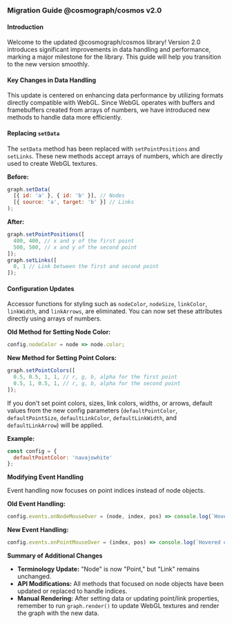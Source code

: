 ### Migration Guide @cosmograph/cosmos v2.0 

#### Introduction

Welcome to the updated @cosmograph/cosmos library! Version 2.0 introduces significant improvements in data handling and performance, marking a major milestone for the library. This guide will help you transition to the new version smoothly.

#### Key Changes in Data Handling

This update is centered on enhancing data performance by utilizing formats directly compatible with WebGL. Since WebGL operates with buffers and framebuffers created from arrays of numbers, we have introduced new methods to handle data more efficiently.

#### Replacing `setData`

The `setData` method has been replaced with `setPointPositions` and `setLinks`. These new methods accept arrays of numbers, which are directly used to create WebGL textures.

**Before:**
```js
graph.setData(
  [{ id: 'a' }, { id: 'b' }], // Nodes
  [{ source: 'a', target: 'b' }] // Links
);
```

**After:**
```js
graph.setPointPositions([
  400, 400, // x and y of the first point
  500, 500, // x and y of the second point
]);
graph.setLinks([
  0, 1 // Link between the first and second point
]);
```

#### Configuration Updates

Accessor functions for styling such as `nodeColor`, `nodeSize`, `linkColor`, `linkWidth`, and `linkArrows`, are eliminated. You can now set these attributes directly using arrays of numbers.

**Old Method for Setting Node Color:**
```js
config.nodeColor = node => node.color;
```

**New Method for Setting Point Colors:**
```js
graph.setPointColors([
  0.5, 0.5, 1, 1, // r, g, b, alpha for the first point
  0.5, 1, 0.5, 1, // r, g, b, alpha for the second point
]);
```

If you don't set point colors, sizes, link colors, widths, or arrows, default values from the new config parameters (`defaultPointColor`, `defaultPointSize`, `defaultLinkColor`, `defaultLinkWidth`, and `defaultLinkArrow`) will be applied.

**Example:**
```js
const config = {
  defaultPointColor: 'navajowhite'
};
```

**Modifying Event Handling**

Event handling now focuses on point indices instead of node objects.

**Old Event Handling:**
```js
config.events.onNodeMouseOver = (node, index, pos) => console.log(`Hovered over node ${node.id}`);
```

**New Event Handling:**
```js
config.events.onPointMouseOver = (index, pos) => console.log(`Hovered over point at index ${index}`);
```

**Summary of Additional Changes**

- **Terminology Update:** "Node" is now "Point," but "Link" remains unchanged.
- **API Modifications:** All methods that focused on node objects have been updated or replaced to handle indices.
- **Manual Rendering:** After setting data or updating point/link properties, remember to run `graph.render()` to update WebGL textures and render the graph with the new data.

